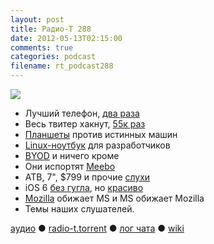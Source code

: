 ```yaml
---
layout: post
title: Радио-Т 288
date: 2012-05-13T02:15:00
comments: true
categories: podcast
filename: rt_podcast288
---
```

![](https://radio-t.com/images/radio-t/rt288.jpg)




- Лучший телефон, [два раза](http://www.wired.com/gadgetlab/2012/05/iphone-4s-and-lumia-900/)
- Весь твитер хакнут, [55к раз](http://news.cnet.com/8301-1009_3-57430475-83/thousands-of-twitter-passwords-exposed/)
- [Планшеты](http://www.readwriteweb.com/mobile/2012/05/tablets-want-to-kill-your-laptop.php) против истинных машин
- [Linux-ноутбук](http://habrahabr.ru/post/143511/) для разработчиков
- [BYOD](http://www.cultofmac.com/166571/vmware-makes-byod-mandatory-for-employees/) и ничего кроме
- Они испортят [Meebo](http://allthingsd.com/20120511/sources-google-is-close-to-buying-meebo/)
- АТВ, 7", $799 и прочие [слухи](http://www.cultofmac.com/166481/foxconn-chief-reveals-preparations-are-now-underway-for-apples-hdtv/)
- iOS 6 [без гугла](http://gizmodo.com/5909508/report-apple-is-dropping-google-maps-from-ios-6), но [красиво](http://allthingsd.com/20120511/apples-coming-map-app-will-blow-your-head-off/)
- [Mozilla](http://blogs.computerworld.com/20159/mozillas_hypocrisy_its_ok_for_apple_to_block_firefox_but_wrong_when_microsoft_does_it) обижает MS и MS обижает Mozilla
- Темы наших слушателей.

[аудио](http://cdn.radio-t.com/rt_podcast288.mp3) ● [radio-t.torrent](http://cdn.radio-t.com/torrents/rt_podcast288.mp3.torrent) ● [лог чата](http://chat.radio-t.com/logs/radio-t-288.html) ● [wiki](http://wiki.radio-t.com/%D0%92%D1%8B%D0%BF%D1%83%D1%81%D0%BA_288)<audio src="http://cdn.radio-t.com/rt_podcast288.mp3" preload="none"></audio>
